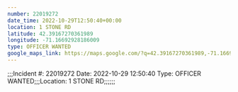 ```yaml
---
number: 22019272
date_time: 2022-10-29T12:50:40+00:00
location: 1 STONE RD
latitude: 42.39167270361989
longitude: -71.16692928186009
type: OFFICER WANTED
google_maps_link: https://maps.google.com/?q=42.39167270361989,-71.16692928186009
---
```


;;;Incident #: 22019272  Date: 2022-10-29 12:50:40   Type: OFFICER WANTED;;;Location: 1 STONE RD;;;;;;
